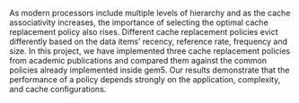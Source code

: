 As modern processors include multiple levels of hierarchy and as the cache associativity increases, the importance
of selecting the optimal cache replacement policy also rises. Different cache replacement policies
evict differently based on the data items’ recency, reference rate, frequency and size. In this project, we
have implemented three cache replacement policies from academic publications and compared them against
the common policies already implemented inside gem5. Our results demonstrate that the performance of a
policy depends strongly on the application, complexity, and cache configurations.
